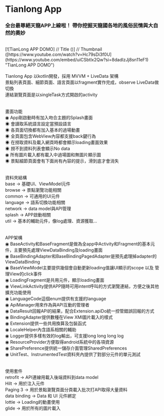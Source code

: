 # Tianlong App

<H3>全台最尊絕天龍APP上線啦！ 帶你挖掘天龍國各地的風俗民情與大自然的奧妙</H3>
<br/>
[![TianLong APP DOMO]          // Title
()] // Thumbnail
([https://www.youtube.com/watch?v=Hc79sDi3f0U](https://www.youtube.com/embed/uiCSbtlx2Qw?si=8dadlzJj8sn11eF1) "TianLong APP DOMO") 
<br/>
<br/>
Tianlong App 以kotlin開發，採用 MVVM + LiveData 架構<br/>
景點列表頁面、細節頁面、語言頁面以fragment實作完成，observe LiveData做切換<br/>
連結瀏覽頁面是以singleTask方式開啟的activity<br/>
<br/>
<br/>
畫面功能<br/>
◉  App剛啟動時有加入吻合主題的Splash畫面<br/>
◉  會讀取系統語言設定當預設語言<br/>
◉  各頁面切換都有加入基本的過場動畫<br/>
◉  全頁面包含WebView內容都支援back鍵行為<br/>
◉  在撈取資料及載入網頁時都會顯示loading畫面效果<br/>
◉  撈不到資料列表會顯示No data<br/>
◉  所有圖片載入都有載入中過場圖和無圖片顯示圖<br/>
◉  景點細節頁面會有下面尚有內容的提示，滑到底才會消失<br/>
<br/>
<br/>
資料夾結構<br/>
base     -> 基礎UI、ViewModel元件<br/>
browse   -> 景點瀏覽功能相關<br/>
common   -> 可通用的UI元件<br/>
language -> 語系切換功能相關<br/>
network  -> data model與API管理<br/>
splash   -> APP啟動相關<br/>
util     -> 基本的輔助元件，像log處理、資源獲取...<br/>
<br/>
<br/>
APP架構<br/>
◉ BaseActivity和BaseFragment是做為全app中Activity和Fragment的基本元件，主要預先處理ViewDataBinding及loading畫面<br/>
◉ BaseBindingAdapter和BaseBindingPagedAdapter是預先處理掉adapter的ViewDataBinding<br/>
◉ BaseViewModel主要提供幾個會自動更新loading值讓UI顯示的scope 以及 管理View的click事件<br/>
◉ LoadingFragment是共用元件，顯示loading畫面<br/>
◉ ViewLinkActivity提供APP隨時可用intent呼叫的方式瀏覽連結，方便之後其他擴充功能使用<br/>
◉ LanguageCode這個enum提供有支援的language<br/>
◉ ApiManager用來作為與API互動的管理者<br/>
◉ DataResult回報API的結果，配合Extension.apiDo統一控管錯誤回報的方式<br/>
◉ BindingAdapter提供數種在View XMl圖片載入的樣式<br/>
◉ Extension提供一些共用換算及包裝函式<br/>
◉ LocaleHelper內含語系相關的輔助<br/>
◉ Logger提供多樣有效的log輸出，可支援long long long log<br/>
◉ ResourceProvider方便取得android系統中的各項資源<br/>
◉ SharePreference提供統一儲存介面管理SharedPreferences<br/>
◉ UnitTest、InstrumentedTest資料夾內提供了對部分元件的單元測試<br/>
<br/>
<br/>
使用套件<br/>
retrofit     -> API連線用載入後端資料到data model<br/>
Hilt         -> 用於注入元件<br/>
Paging 3     -> 用於景點瀏覽頁面分頁載入批次打API取得大量資料<br/>
data binding -> Data 和 UI 元件綁定<br/>
lottie       -> Loading的動畫使用<br/>
glide        -> 用於所有的圖片載入<br/>

